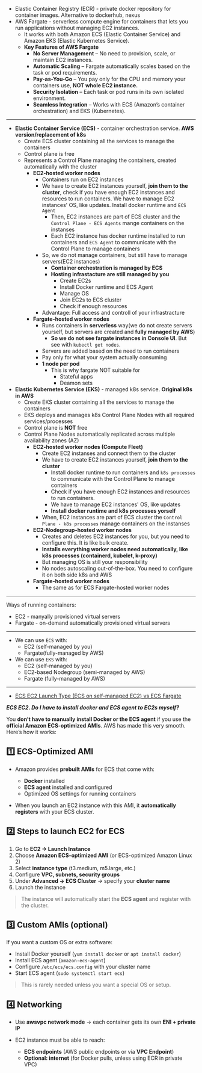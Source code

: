 - Elastic Container Registry (ECR) - private docker repository for container images. Alternative to dockerhub, nexus
- AWS Fargate - serverless compute engine for containers that lets you run applications without managing EC2 instances.
  - It works with both Amazon ECS (Elastic Container Service) and Amazon EKS (Elastic Kubernetes Service).
  - **Key Features of AWS Fargate**
    - **No Server Management** – No need to provision, scale, or maintain EC2 instances.
    - **Automatic Scaling** – Fargate automatically scales based on the task or pod requirements.
    - **Pay-as-You-Go** – You pay only for the CPU and memory your containers use, **NOT whole EC2 instance.**
    - **Security Isolation** – Each task or pod runs in its own isolated environment.
    - **Seamless Integration** – Works with ECS (Amazon’s container orchestration) and EKS (Kubernetes).
---

- **Elastic Container Service (ECS)** - container orchestration service. **AWS version/replacement of k8s**
  - Create ECS cluster containing all the services to manage the containers
  - Control plane is free
  - Represents a Control Plane managing the containers, created automatically with the cluster
    - **EC2-hosted worker nodes**
      - Containers run on EC2 instances
      - We have to create EC2 instances yourself, **join them to the cluster**, check if you have enough EC2 instances and resources to run containers. We have to manage EC2 instances' OS, like updates. Install docker runtime and `ECS Agent`
          - Then, EC2 instances are part of ECS cluster and the `Control Plane - ECS Agents` mange containers on the instanses
          - Each EC2 instance has docker runtime installed to run containers and `ECS Agent` to communicate with the Control Plane to manage containers
      - So, we do not manage containers, but still have to manage servers(EC2 instances)
        - **Container orchestration is managed by ECS**
        - **Hosting infrastacture are still managed by you**
          - Create EC2s
          - Install Docker runtime and ECS Agent
          - Manage OS
          - Join EC2s to ECS cluster
          - Check if enough resources
      - Advantage: Full access and controll of your infrastracture
    - **Fargate-hosted worker nodes**
      - Runs containers in **serverless** way(we do not create servers yourself, but servers are created and **fully managed by AWS**)
        - **So we do not see fargate instances in Console UI**. But see with `kubectl get nodes`.
      - Servers are added based on the need to run containers
      - Pay only for what your system actually consuming
      - **1 node per pod**
        - This is why fargate NOT suitable for
            - Stateful apps
            - Deamon sets
- **Elastic Kubernetes Service (EKS)** - managed k8s service. **Original k8s in AWS**
  - Create EKS cluster containing all the services to manage the containers
  - EKS deploys and manages k8s Control Plane Nodes with all required services/processes
  - Control plane is **NOT** free
  - Control Plane Nodes automatically replicated across multiple availability zones (AZ)
    - **EC2-hosted worker nodes (Compute Fleet)**
      - Create EC2 instanses and connect them to the cluster
      - We have to create EC2 instances yourself, **join them to the cluster**
        - Install docker runtime to run containers and `k8s processes` to communicate with the Control Plane to manage containers
        - Check if you have enough EC2 instances and resources to run containers.
        - We have to manage EC2 instances' OS, like updates
        - **Install docker runtime and k8s processes yorself**
      - When, EC2 instances are part of ECS cluster the `Control Plane - k8s processes` manage containers on the instanses
    - **EC2-Nodegroup-hosted worker nodes**
      - Creates and deletes EC2 instances for you, but you need to configure this. It is like bulk create.
      - **Installs everything worker nodes need automatically, like k8s processes (containerd, kubelet, k-proxy)**
      - But managing OS is still your responsibility
      - No nodes autoscaling out-of-the-box. You need to configure it on both side k8s and AWS
    - **Fargate-hosted worker nodes**
      - The same as for ECS Fargate-hosted worker nodes
---

Ways of running containers:
- EC2 - manyally provisioned virtual servers
- Fargate - on-demand automatically provisioned virtual servers

---

- We can use `ECS` with:
  - EC2 (self-managed by you)
  - Fargate(fully-managed by AWS)
- We can use `EKS` with:
  - EC2 (self-managed by you)
  - EC2-based Nodegroup (semi-managed by AWS)
  - Fargate (fully-managed by AWS)

---

- [ECS EC2 Launch Type (ECS on self-managed EC2) vs ECS Fargate](https://www.youtube.com/watch?v=DVrGXjjkpig)

***ECS EC2. Do I have to install docker and ECS agent to EC2s myself?***

You **don’t have to manually install Docker or the ECS agent** if you use the **official Amazon ECS-optimized AMIs**. AWS has made this very smooth. Here’s how it works:

## 1️⃣ **ECS-Optimized AMI**

* Amazon provides **prebuilt AMIs** for ECS that come with:

  * **Docker** installed
  * **ECS agent** installed and configured
  * Optimized OS settings for running containers

* When you launch an EC2 instance with this AMI, it **automatically registers** with your ECS cluster.

## 2️⃣ **Steps to launch EC2 for ECS**

1. Go to **EC2 → Launch Instance**
2. Choose **Amazon ECS-optimized AMI** (or ECS-optimized Amazon Linux 2)
3. Select **instance type** (t3.medium, m5.large, etc.)
4. Configure **VPC, subnets, security groups**
5. Under **Advanced → ECS Cluster** → specify your **cluster name**
6. Launch the instance

> The instance will automatically start the **ECS agent** and register with the cluster.

## 3️⃣ **Custom AMIs (optional)**

If you want a custom OS or extra software:

* Install Docker yourself (`yum install docker` or `apt install docker`)
* Install ECS agent (`amazon-ecs-agent`)
* Configure `/etc/ecs/ecs.config` with your cluster name
* Start ECS agent (`sudo systemctl start ecs`)

> This is rarely needed unless you want a special OS or setup.

## 4️⃣ **Networking**

* Use **awsvpc network mode** → each container gets its own **ENI + private IP**
* EC2 instance must be able to reach:

  * **ECS endpoints** (AWS public endpoints or via **VPC Endpoint**)
  * **Optional: internet** (for Docker pulls, unless using ECR in private VPC)
